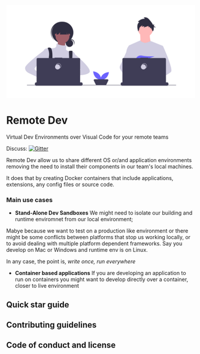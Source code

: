 ![remote-dev](img/undraw_shared_workspace_hwky.png)

# Remote Dev

Virtual Dev Environments over Visual Code for your remote teams

Discuss: [![Gitter](https://badges.gitter.im/currofy/community.svg)](https://gitter.im/currofy/community?utm_source=badge&utm_medium=badge&utm_campaign=pr-badge)

Remote Dev allow us to share different OS or/and application environments removing the need to install their components in our team's local machines.

It does that by creating Docker containers that include applications, extensions, any config files or source code.

### Main use cases

- **Stand-Alone Dev Sandboxes**
  We might need to isolate our building and runtime enviromnet from our local environment;

Mabye because we want to test on a production like environment
or there might be some conflicts between platforms that stop us working locally,
or to avoid dealing with multiple platform dependent frameworks. Say you develop on Mac or Windows and runtime env is on Linux.

In any case, the point is, _write once, run everywhere_

- **Container based applications**
  If you are developing an application to run on containers you might want to develop directly over a container, closer to live environment

## Quick star guide

## Contributing guidelines

## Code of conduct and license
